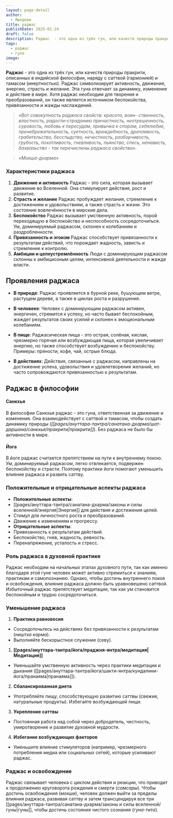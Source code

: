 ```yaml
---
layout: page-detail
author:
  - Яшодеви
title: раджас
publishDate: 2025-01-24
draft: false
description: Раджас  - это одна из трёх гун, или качеств природы пракрити, описанных в индийской философии, наряду с саттвой (гармонией) и тамасом (инертностью). Раджас символизирует активность, движение, энергию, страсть и желание. Эта гуна отвечает за динамику, изменение и действие в мире. Хотя раджас необходим для творения и преобразований, он также является источником беспокойства, привязанности и жажды наслаждений.
tags:
  - раджас
  - гуна
image:
---
```

**Раджас** - это одна из трёх гун, или качеств природы пракрити, описанных в индийской философии, наряду с саттвой (гармонией) и тамасом (инертностью). Раджас символизирует активность, движение, энергию, страсть и желание. Эта гуна отвечает за динамику, изменение и действие в мире. Хотя раджас необходим для творения и преобразований, он также является источником беспокойства, привязанности и жажды наслаждений.

>*«Вот совокупность раджаса свойств: красота, воин-*
> *ственность, властность, радости–страданию причастность, неотрешенность, суровость, любовь к пересудам,*
> *привычка к спорам, себялюбие, пренебрежительность, суетность, враждебность, драчливость, грабительство, бесстыдство, нечестность, разборчивость, грубость, похотливость, гневливость, пьянство, спесь, ненависть, бахвальство - так перечислены раджаса свойства».*
 
>*«Мокша-дхарма»*
### Характеристики раджаса

1. **Движение и активность**
Раджас - это сила, которая вызывает движение во Вселенной. Она стимулирует действия, рост и развитие.
2. **Страсть и желание**
Раджас пробуждает желания, стремление к достижениям и удовольствиям, а также страсть к жизни. Это состояние вовлечённости в мирские дела.
3. **Беспокойство**
Раджас вызывает умственную активность, порой переходящую в беспокойство и неспособность сосредоточиться. Ум, доминируемый раджасом, склонен к колебаниям и раздробленности.
4. **Привязанность и эгоизм**
Раджас способствует привязанности к результатам действий, что порождает жадность, зависть и стремление к контролю.
5. **Амбиции и целеустремлённость**
Люди с доминирующим раджасом склонны к амбициозным целям, интенсивной деятельности и жажде власти.

## Проявления раджаса

- **В природе**:
Раджас проявляется в бурной реке, бушующем ветре, растущем дереве, а также в циклах роста и разрушения.

- **В человеке**:
Человек с доминирующим раджасом активен, энергичен, стремится к успеху, но часто бывает беспокойным, жаждет результатов своих усилий и склонен к эмоциональным колебаниям.

- **В пище**:
Раджасическая пища - это острая, солёная, кислая, чрезмерно горячая или возбуждающая пища, которая увеличивает энергию, но также способствует возбуждению и беспокойству. Примеры: пряности, кофе, чай, острые блюда.

- **В действиях**:
Действия, связанные с раджасом, направлены на достижение успеха, удовольствия и удовлетворения желаний, но часто сопровождаются привязанностью к результатам.

## Раджас в философии

#### Санкхья  
В философии Санкхья раджас - это гуна, ответственная за движение и изменения. Она взаимодействует с саттвой и тамасом, чтобы создать динамику природы (_[[pages/ануттара-тантра/санатана-дхарма/шат-даршана/санкхья/пракрити|пракрити]]_). Без раджаса не было бы активности в мире.

#### Йога  
В йоге раджас считается препятствием на пути к внутреннему покою. Ум, доминируемый раджасом, легко отвлекается, подвержен беспокойству и страсти. Поэтому практики йоги помогают уменьшить влияние раджаса и развить саттву.

### Положительные и отрицательные аспекты раджаса

- **Положительные аспекты**:
- [[pages/ануттара-тантра/санатана-дхарма/законы и силы вселенной/энергия|Энергия]] для действия и достижения целей.
- Стимул для личностного роста и преобразований.
- Движение к изменениям и прогрессу.
- **Отрицательные аспекты**:
- Привязанность к результатам действий.
- Беспокойство, гнев, жадность, ревность.
- Перенапряжение, усталость и стресс.

### Роль раджаса в духовной практике

Раджас необходим на начальных этапах духовного пути, так как именно благодаря этой гуне человек может активно стремиться к знаниям, практикам и самопознанию. Однако, чтобы достичь внутреннего покоя и освобождения, влияние раджаса должно быть уравновешено саттвой. Избыточный раджас препятствует медитации, так как ум становится беспокойным и трудно сосредоточиться.

### Уменьшение раджаса

1. **Практика равновесия**
- Сосредоточьтесь на действиях без привязанности к результатам (_ништха карма_).
- Выполняйте бескорыстное служение (севу).
1. **[[pages/ануттара-тантра/йога/праджня-янтра/медитация|Медитация]]**  
- Уменьшайте умственную активность через практики медитации и дыхания ([[pages/ануттара-тантра/йога/шакти-янтра/кундалини-йога/пранаяма|пранаяма]]).
2. **Сбалансированная диета** 
- Употребляйте пищу, способствующую развитию саттвы (свежие, натуральные продукты). Избегайте возбуждающей пищи.
3. **Укрепление саттвы**
- Постоянная работа над собой через добродетель, честность, умиротворение и развитие духовной мудрости.
4. **Избегание возбуждающих факторов**
- Уменьшите влияние стимуляторов (например, чрезмерного потребления медиа или социальных сетей), которые усиливают раджас.

### Раджас и освобождение

Раджас связывает человека с циклом действия и реакции, что приводит к продолжению круговорота рождения и смерти (_самсары_). Чтобы достичь освобождения (_мокши_), человек должен выйти за пределы влияния раджаса, развивая саттву и затем трансцендируя все три [[pages/ануттара-тантра/санатана-дхарма/законы и силы вселенной/гуны|гуны]], чтобы достичь состояния чистого сознания (_гуна-тита_).